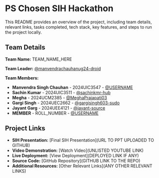 # PS Chosen SIH Hackathon

This README provides an overview of the project, including team details, relevant links, tasks completed, tech stack, key features, and steps to run the project locally.

## Team Details

**Team Name:** TEAM_NAME_HERE

**Team Leader:** [@manvendrachauhanug24-droid](https://github.com/manvendrachauhanug24-droid)

**Team Members:**

- **Manvendra Singh Chauhan** - 2024UIC3547 - [@USERNAME](https://github.com/manvendrachauhanug24-droid)
- **Sachin Kumar** - 2024UIC3511 - [@sachinkmr-hub](https://github.com/sachinkmr-hub)
- **Megha** - 2024UCM2385 - [@MeghaPrajapati03](https://github.com/MeghaPrajapati03)
- **Gargi Singh** - 2024UEC2662 - [@gargisingh603-sudo](https://github.com/gargisingh603-sudo)
- **Jayant Garg** - 2024UEE4121 - [@jayant-source](https://github.com/jayant-source)
- **MEMBER** - ROLL_NUMBER - [@USERNAME](https://github.com/USERNAME)

## Project Links

- **SIH Presentation:** [Final SIH Presentation](URL TO PPT UPLOADED TO GITHUB)
- **Video Demonstration:** [Watch Video](UNLISTED YOUTUBE LINK)
- **Live Deployment:** [View Deployment](DEPLOYED LINK IF ANY)
- **Source Code:** [GitHub Repository](GITHUB LINK TO THE REPO)
- **Additional Resources:** [Other Relevant Links](ANY OTHER RELEVANT LINKS)